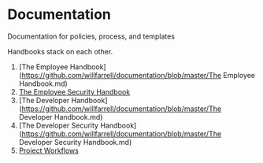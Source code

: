 # Documentation
Documentation for policies, process, and templates

Handbooks stack on each other.

1. [The Employee Handbook](https://github.com/willfarrell/documentation/blob/master/The Employee Handbook.md)
1. [The Employee Security Handbook](https://gist.github.com/willfarrell/bff0645126ee925431b045bf0cda0a2f)
1. [The Developer Handbook](https://github.com/willfarrell/documentation/blob/master/The Developer Handbook.md)
1. [The Developer Security Handbook](https://github.com/willfarrell/documentation/blob/master/The Developer Security Handbook.md)
1. [Project Workflows]()